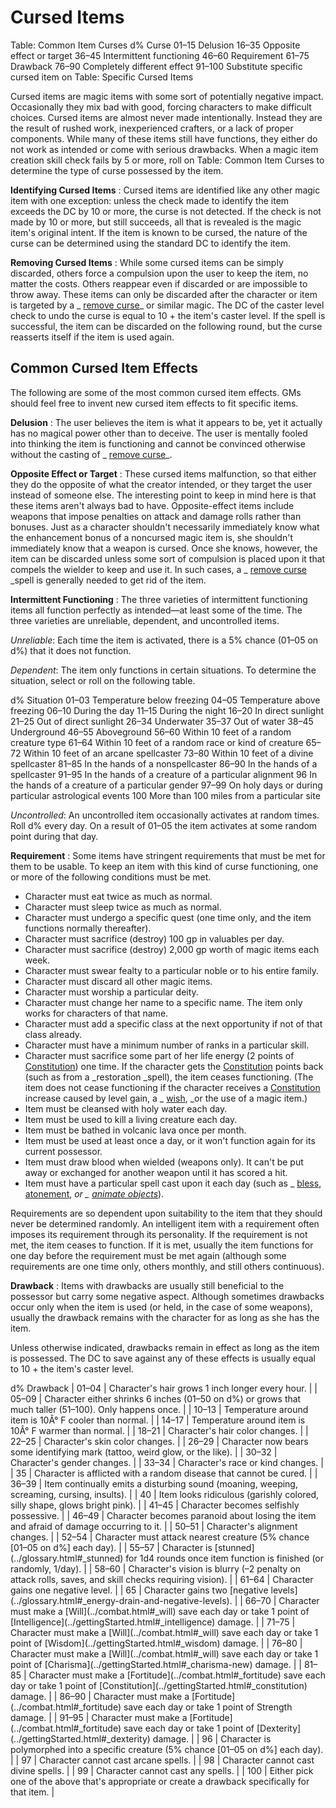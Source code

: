 # Cursed Items

<caption>Table: Common Item Curses</caption><thead><tr>
<th>d%</th>
<th>Curse</th>
</tr></thead><tbody>
<tr class="odd">
<td>01–15</td>
<td>Delusion</td>
</tr>
<tr class="even">
<td>16–35</td>
<td>Opposite effect or target</td>
</tr>
<tr class="odd">
<td>36–45</td>
<td>Intermittent functioning</td>
</tr>
<tr class="even">
<td>46–60</td>
<td>Requirement</td>
</tr>
<tr class="odd">
<td>61–75</td>
<td>Drawback</td>
</tr>
<tr class="even">
<td>76–90</td>
<td>Completely different effect</td>
</tr>
<tr class="odd">
<td>91–100</td>
<td>Substitute specific cursed item on Table: Specific Cursed Items</td>
</tr>
</tbody>

Cursed items are magic items with some sort of potentially negative impact. Occasionally they mix bad with good, forcing characters to make difficult choices. Cursed items are almost never made intentionally. Instead they are the result of rushed work, inexperienced crafters, or a lack of proper components. While many of these items still have functions, they either do not work as intended or come with serious drawbacks. When a magic item creation skill check fails by 5 or more, roll on Table: Common Item Curses to determine the type of curse possessed by the item.

**Identifying Cursed Items** : Cursed items are identified like any other magic item with one exception: unless the check made to identify the item exceeds the DC by 10 or more, the curse is not detected. If the check is not made by 10 or more, but still succeeds, all that is revealed is the magic item's original intent. If the item is known to be cursed, the nature of the curse can be determined using the standard DC to identify the item.

**Removing Cursed Items** : While some cursed items can be simply discarded, others force a compulsion upon the user to keep the item, no matter the costs. Others reappear even if discarded or are impossible to throw away. These items can only be discarded after the character or item is targeted by a _ [remove curse](../spells/removeCurse.html#_remove-curse)_ or similar magic. The DC of the caster level check to undo the curse is equal to 10 + the item's caster level. If the spell is successful, the item can be discarded on the following round, but the curse reasserts itself if the item is used again.

## Common Cursed Item Effects

The following are some of the most common cursed item effects. GMs should feel free to invent new cursed item effects to fit specific items.

**Delusion** : The user believes the item is what it appears to be, yet it actually has no magical power other than to deceive. The user is mentally fooled into thinking the item is functioning and cannot be convinced otherwise without the casting of _ [remove curse](../spells/removeCurse.html#_remove-curse)_.

**Opposite Effect or Target** : These cursed items malfunction, so that either they do the opposite of what the creator intended, or they target the user instead of someone else. The interesting point to keep in mind here is that these items aren't always bad to have. Opposite-effect items include weapons that impose penalties on attack and damage rolls rather than bonuses. Just as a character shouldn't necessarily immediately know what the enhancement bonus of a noncursed magic item is, she shouldn't immediately know that a weapon is cursed. Once she knows, however, the item can be discarded unless some sort of compulsion is placed upon it that compels the wielder to keep and use it. In such cases, a _ [remove curse](../spells/removeCurse.html#_remove-curse) _spell is generally needed to get rid of the item.

**Intermittent Functioning** : The three varieties of intermittent functioning items all function perfectly as intended—at least some of the time. The three varieties are unreliable, dependent, and uncontrolled items.

_Unreliable_: Each time the item is activated, there is a 5% chance (01–05 on d%) that it does not function.

_Dependent_: The item only functions in certain situations. To determine the situation, select or roll on the following table.

<thead><tr>
<th>d%</th>
<th>Situation</th>
</tr></thead><tbody>
<tr class="odd">
<td>01–03</td>
<td>Temperature below freezing</td>
</tr>
<tr class="even">
<td>04–05</td>
<td>Temperature above freezing</td>
</tr>
<tr class="odd">
<td>06–10</td>
<td>During the day</td>
</tr>
<tr class="even">
<td>11–15</td>
<td>During the night</td>
</tr>
<tr class="odd">
<td>16–20</td>
<td>In direct sunlight</td>
</tr>
<tr class="even">
<td>21–25</td>
<td>Out of direct sunlight</td>
</tr>
<tr class="odd">
<td>26–34</td>
<td>Underwater</td>
</tr>
<tr class="even">
<td>35–37</td>
<td>Out of water</td>
</tr>
<tr class="odd">
<td>38–45</td>
<td>Underground</td>
</tr>
<tr class="even">
<td>46–55</td>
<td>Aboveground</td>
</tr>
<tr class="odd">
<td>56–60</td>
<td>Within 10 feet of a random creature type</td>
</tr>
<tr class="even">
<td>61–64</td>
<td>Within 10 feet of a random race or kind of creature</td>
</tr>
<tr class="odd">
<td>65–72</td>
<td>Within 10 feet of an arcane spellcaster</td>
</tr>
<tr class="even">
<td>73–80</td>
<td>Within 10 feet of a divine spellcaster</td>
</tr>
<tr class="odd">
<td>81–85</td>
<td>In the hands of a nonspellcaster</td>
</tr>
<tr class="even">
<td>86–90</td>
<td>In the hands of a spellcaster</td>
</tr>
<tr class="odd">
<td>91–95</td>
<td>In the hands of a creature of a particular alignment</td>
</tr>
<tr class="even">
<td>96</td>
<td>In the hands of a creature of a particular gender</td>
</tr>
<tr class="odd">
<td>97–99</td>
<td>On holy days or during particular astrological events</td>
</tr>
<tr class="even">
<td>100</td>
<td>More than 100 miles from a particular site</td>
</tr>
</tbody>

_Uncontrolled_: An uncontrolled item occasionally activates at random times. Roll d% every day. On a result of 01–05 the item activates at some random point during that day.

**Requirement** : Some items have stringent requirements that must be met for them to be usable. To keep an item with this kind of curse functioning, one or more of the following conditions must be met.

- Character must eat twice as much as normal.
- Character must sleep twice as much as normal.
- Character must undergo a specific quest (one time only, and the item functions normally thereafter).
- Character must sacrifice (destroy) 100 gp in valuables per day.
- Character must sacrifice (destroy) 2,000 gp worth of magic items each week.
- Character must swear fealty to a particular noble or to his entire family.
- Character must discard all other magic items.
- Character must worship a particular deity.
- Character must change her name to a specific name. The item only works for characters of that name.
- Character must add a specific class at the next opportunity if not of that class already.
- Character must have a minimum number of ranks in a particular skill.
- Character must sacrifice some part of her life energy (2 points of [Constitution](../gettingStarted.html#_constitution)) one time. If the character gets the [Constitution](../gettingStarted.html#_constitution) points back (such as from a _restoration _spell), the item ceases functioning. (The item does not cease functioning if the character receives a [Constitution](../gettingStarted.html#_constitution) increase caused by level gain, a _ [wish](../spells/wish.html#_wish), _or the use of a magic item.)
- Item must be cleansed with holy water each day.
- Item must be used to kill a living creature each day.
- Item must be bathed in volcanic lava once per month.
- Item must be used at least once a day, or it won't function again for its current possessor.
- Item must draw blood when wielded (weapons only). It can't be put away or exchanged for another weapon until it has scored a hit.
- Item must have a particular spell cast upon it each day (such as _ [bless](../spells/bless.html#_bless), [atonement](../spells/atonement.html#_atonement), _or _ [animate objects](../spells/animateObjects.html#_animate-objects)_).

Requirements are so dependent upon suitability to the item that they should never be determined randomly. An intelligent item with a requirement often imposes its requirement through its personality. If the requirement is not met, the item ceases to function. If it is met, usually the item functions for one day before the requirement must be met again (although some requirements are one time only, others monthly, and still others continuous).

**Drawback** : Items with drawbacks are usually still beneficial to the possessor but carry some negative aspect. Although sometimes drawbacks occur only when the item is used (or held, in the case of some weapons), usually the drawback remains with the character for as long as she has the item.

Unless otherwise indicated, drawbacks remain in effect as long as the item is possessed. The DC to save against any of these effects is usually equal to 10 + the item's caster level.

<thead><tr>
<th>d%</th>
<th>Drawback</th>
</tr></thead>| 01–04 | Character's hair grows 1 inch longer every hour. |
| 05–09 | Character either shrinks 6 inches (01–50 on d%) or grows that much taller (51–100). Only happens once. |
| 10–13 | Temperature around item is 10Â° F cooler than normal. |
| 14–17 | Temperature around item is 10Â° F warmer than normal. |
| 18–21 | Character's hair color changes. |
| 22–25 | Character's skin color changes. |
| 26–29 | Character now bears some identifying mark (tattoo, weird glow, or the like). |
| 30–32 | Character's gender changes. |
| 33–34 | Character's race or kind changes. |
| 35 | Character is afflicted with a random disease that cannot be cured. |
| 36–39 | Item continually emits a disturbing sound (moaning, weeping, screaming, cursing, insults). |
| 40 | Item looks ridiculous (garishly colored, silly shape, glows bright pink). |
| 41–45 | Character becomes selfishly possessive. |
| 46–49 | Character becomes paranoid about losing the item and afraid of damage occurring to it. |
| 50–51 | Character's alignment changes. |
| 52–54 | Character must attack nearest creature (5% chance [01–05 on d%] each day). |
| 55–57 | Character is [stunned](../glossary.html#_stunned) for 1d4 rounds once item function is finished (or randomly, 1/day). |
| 58–60 | Character's vision is blurry (–2 penalty on attack rolls, saves, and skill checks requiring vision). |
| 61–64 | Character gains one negative level. |
| 65 | Character gains two [negative levels](../glossary.html#_energy-drain-and-negative-levels). |
| 66–70 | Character must make a [Will](../combat.html#_will) save each day or take 1 point of [Intelligence](../gettingStarted.html#_intelligence) damage. |
| 71–75 | Character must make a [Will](../combat.html#_will) save each day or take 1 point of [Wisdom](../gettingStarted.html#_wisdom) damage. |
| 76–80 | Character must make a [Will](../combat.html#_will) save each day or take 1 point of [Charisma](../gettingStarted.html#_charisma-new) damage. |
| 81–85 | Character must make a [Fortitude](../combat.html#_fortitude) save each day or take 1 point of [Constitution](../gettingStarted.html#_constitution) damage. |
| 86–90 | Character must make a [Fortitude](../combat.html#_fortitude) save each day or take 1 point of Strength damage. |
| 91–95 | Character must make a [Fortitude](../combat.html#_fortitude) save each day or take 1 point of [Dexterity](../gettingStarted.html#_dexterity) damage. |
| 96 | Character is polymorphed into a specific creature (5% chance [01–05 on d%] each day). |
| 97 | Character cannot cast arcane spells. |
| 98 | Character cannot cast divine spells. |
| 99 | Character cannot cast any spells. |
| 100 | Either pick one of the above that's appropriate or create a drawback specifically for that item. |

